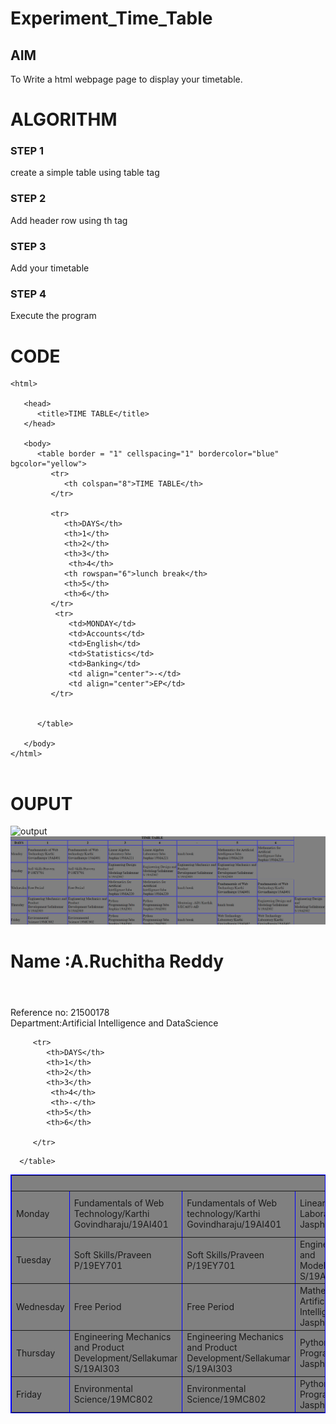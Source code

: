 # Experiment_Time_Table

## AIM
To Write a html webpage page to display your timetable.

# ALGORITHM
### STEP 1
create a simple table using table tag
### STEP 2
Add header row using th tag
### STEP 3
Add your timetable
### STEP 4
Execute the program

# CODE
~~~<!DOCTYPE html>
<html>

   <head>
      <title>TIME TABLE</title>
   </head>
	
   <body>
      <table border = "1" cellspacing="1" bordercolor="blue" bgcolor="yellow">
         <tr>
            <th colspan="8">TIME TABLE</th>
         </tr>
         
         <tr>
            <th>DAYS</th>
            <th>1</th>
            <th>2</th>
            <th>3</th>
             <th>4</th>
            <th rowspan="6">lunch break</th>
            <th>5</th>
            <th>6</th>
         </tr>
          <tr>
             <td>MONDAY</td>
             <td>Accounts</td>
             <td>English</td>
             <td>Statistics</td>
             <td>Banking</td>
             <td align="center">-</td>
             <td align="center">EP</td>
         </tr>
  
         
      </table>
      
   </body>
</html>


~~~
# OUPUT
![output](https://github.com/RuchithaReddy28/timetable/blob/main/logo.png?raw=true)
![output](https://github.com/RuchithaReddy28/timetable/blob/main/Screenshot%20(15).png)


<!DOCTYPE html>
<html>

   <head>
      <title>TIME TABLE</title>
   </head>

   <body>
     <h1>Name :A.Ruchitha Reddy<h1></h1>
     <br>Reference no: 21500178<br>
     Department:Artificial Intelligence and DataScience</h1>
      <table border = "1" cellspacing="1" bordercolor="blue" bgcolor="grey">
         <tr>
            <th colspan="8">TIME TABLE</th>
         </tr>
       
         <tr>
            <th>DAYS</th>
            <th>1</th>
            <th>2</th>
            <th>3</th>
             <th>4</th>
             <th>-</th>
            <th>5</th>
            <th>6</th>
           
         </tr>
       
 
  <tr>
             <td>Monday</td>
             <td>Fundamentals of Web Technology/Karthi Govindharaju/19AI401</td>
             <td>Fundamentals of Web technology/Karthi Govindharaju/19AI401</td>
             <td>Linear Algebra Laboratory/Jaba Jasphin/19MA221</td></td>
             <td>Linear Algebra Laboratory/Jaba Jasphin/19MA221</td>
           <td>lunch break</td>
             <td>Mathamatics for Artificial Intelligence/Jaba Jasphin/19MA220</td>
             <td>Mathamatics for Artificial Intelligence/Jaba Jasphin/19MA220</td>
</tr>
<tr>
             <td>Tuesday</td>
             <td>Soft Skills/Praveen P/19EY701</td>
             <td>Soft Skills/Praveen P/19EY701</td>
             <td>Engineering Design and Modeling/Sellakumar S/19AI302</td>
             <td>Engineering Design and Modeling/Sellakumar S/19AI302</td>
             <td>Engineering Mechanics and Product Development/Sellakumar S/19AI303</td>
             <td>Engineering Mechanics and Product Development/Sellakumar S/19AI303</td>
             
             
</tr>
<tr>
             <td>Wednesday</td>
             <td>Free Period</td>
             <td>Free Period</td>  
             <td>Mathematics for Artificial Intelligence/Jaba Jasphin/19MA220 </td>
             <td>Mathematics for Aritificial Intelligence/Jaba Jasphin/19MA220</td>
             <td>lunch break</td>
             <td>Fundamentals of Web Technology/Karthi Govindharaju/19AI401</td>
             <td>Fundamentals of Web Technology/Karthi Govindharaju/19AI401</td>
</tr>
  <tr>
             <td>Thursday</td>
             <td>Engineering Mechanics and Product Development/Sellakumar S/19AI303</td>
             <td>Engineering Mechanics and Product Development/Sellakumar S/19AI303</td>
             <td>Python Programming/Jaba Jasphin/19AI301 </td>
             <td>Python Programming/Jaba Jasphin/19AI301</td>
             <td>Mentoring -AD1/Karthik S/ECA051-AD</td></TD>
             <td>lunch break</td>
             <td>Engineering Design and Modeling/Sellakumar S/19AI302</td>
             <td> Engineering Design and Modeling/Sellakumar S/19AI302</td>
</tr>
<tr>
             <td>Friday</td>
             <td>Environmental Science/19MC802</td>
             <td>Environmental Science/19MC802</td>
             <td>Python Programming/Jaba Jasphin/19AI301</td>
             <td>Python Programming/Jaba Jasphin/19AI301</td>
              <td>lunch break</td>
             <td>Web Technology Laboratory/Karthi Govindharaju/19AI402</td>
             <td>Web Technology Laboratory/Karthi Govindharaju/19AI402</td>
</tr>
 
       
      </table>
     
   </body>
</html>